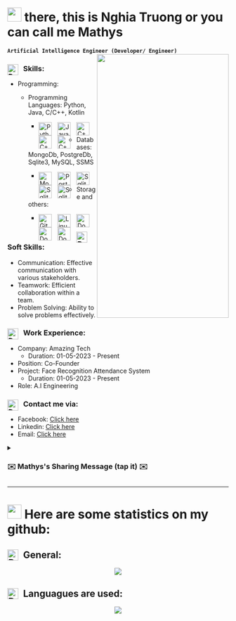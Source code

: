 
# <img src="https://github.com/blackcater/blackcater/raw/main/images/Hi.gif" height="32" /> there, this is Nghia Truong or you can call me Mathys
**`Artificial Intelligence Engineer (Developer/ Engineer)`**
<a href="#"><img align="right" src="https://i.pinimg.com/564x/b2/bc/92/b2bc925275d2d95df797a496116770d0.jpg" width="300 " height="600" /></a>

### <img align="left" alt="Python" width="25px" style="padding-right:8px;" src="https://github.com/ttnghia962/ttnghia962/assets/91373167/2298f695-d90d-4856-8c9f-8765c2be9226" /> Skills:
- Programming:
   - Programming Languages: Python, Java, C/C++, Kotlin
      - <img align="left" alt="Python" width="30px" style="padding-right:10px;" src="https://cdn.jsdelivr.net/gh/devicons/devicon/icons/python/python-original.svg" />          <img align="left" alt="Java" width="30px" style="padding-right:10px;" src="https://cdn.jsdelivr.net/gh/devicons/devicon/icons/java/java-original.svg" />          <img align="left" alt="C++" width="30px" style="padding-right:10px;" src="https://cdn.jsdelivr.net/gh/devicons/devicon/icons/c/c-original.svg" />          <img align="left" alt="C++" width="30px" style="padding-right:10px;" src="https://cdn.jsdelivr.net/gh/devicons/devicon/icons/cplusplus/cplusplus-original.svg" />         <img align="left" alt="C++" width="30px" style="padding-right:10px;" src="https://cdn.jsdelivr.net/gh/devicons/devicon/icons/kotlin/kotlin-original.svg" /> 
          
  - Databases: MongoDb, PostgreDb, Sqlite3, MySQL, SSMS
      -  <img align="left" alt="Mongo" width="30px" style="padding-right:10px;" src="https://cdn.jsdelivr.net/gh/devicons/devicon/icons/mongodb/mongodb-original-wordmark.svg"/>      <img align="left" alt="PostgreDb" width="30px" style="padding-right:10px;" src="https://cdn.jsdelivr.net/gh/devicons/devicon/icons/postgresql/postgresql-original-wordmark.svg" />         <img align="left" alt="Sqlite3" width="30px" style="padding-right:10px;" src="https://cdn.jsdelivr.net/gh/devicons/devicon/icons/sqlite/sqlite-original-wordmark.svg" />         <img align="left" alt="Sqlite3" width="30px" style="padding-right:10px;" src="https://cdn.jsdelivr.net/gh/devicons/devicon/icons/mysql/mysql-original-wordmark.svg" />                    <img align="left" alt="Sqlite3" width="30px" style="padding-right:10px;" src="https://cdn.jsdelivr.net/gh/devicons/devicon/icons/microsoftsqlserver/microsoftsqlserver-plain-wordmark.svg" />          
   - Storage and others:
      - <img align="left" alt="Git" width="30px" style="padding-right:10px;" src="https://cdn.jsdelivr.net/gh/devicons/devicon/icons/git/git-original.svg" />       <img align="left" alt="Linux" width="30px" style="padding-right:10px;" src="https://cdn.jsdelivr.net/gh/devicons/devicon/icons/linux/linux-original.svg" />      <img align="left" alt="Docker" width="30px" style="padding-right:10px;" src="https://cdn.jsdelivr.net/gh/devicons/devicon/icons/docker/docker-original.svg" />         <img align="left" alt="Docker" width="30px" style="padding-right:10px;" src="https://cdn.jsdelivr.net/gh/devicons/devicon/icons/azure/azure-original.svg" />         <img align="left" alt="Docker" width="30px" style="padding-right:10px;" src="https://cdn.jsdelivr.net/gh/devicons/devicon/icons/googlecloud/googlecloud-original.svg" />      

### <img align="left" alt="Docker" width="25px" style="padding-right:8px;" src="https://github.com/ttnghia962/ttnghia962/assets/91373167/d38e1b36-6826-47f0-861d-45d9b05261f4" />  Soft Skills:
- Communication: Effective communication with various stakeholders.
- Teamwork: Efficient collaboration within a team.
- Problem Solving: Ability to solve problems effectively.

### <img align="left" alt="Docker" width="25px" style="padding-right:8px;" src="https://github.com/ttnghia962/ttnghia962/assets/91373167/0e57b7f8-092c-4a69-b7b9-b4898b57e4e3" /> Work Experience:
- Company: Amazing Tech
   - Duration: 01-05-2023 - Present
- Position: Co-Founder
- Project: Face Recognition Attendance System
   - Duration: 01-05-2023 - Present
- Role: A.I Engineering

### <img align="left" alt="Docker" width="25px" style="padding-right:8px;" src="https://github.com/ttnghia962/ttnghia962/assets/91373167/b0f87792-e99e-4998-b712-bdc5ee352193" /> Contact me via:
- Facebook: [Click here](https://www.facebook.com/profile.php?id=100035161478542&mibextid=ZbWKwL)
- Linkedin: [Click here](www.linkedin.com/in/nghĩa-trương-trọng-34622b213)
- Email: [Click here](ttnghia962@gmail.com)


<details>
 <summary><h3> ✉️ Mathys's Sharing Message (tap it) ✉️</h3></summary>
   "I started with no idea about coding or programming, and it was a real struggle. After a few months of trying and practicing, it became more manageable. Everything will be easier if you 'get the ball rolling', so have fun with your coding journey 💪🏼💪🏼💪🏼."
</details>

---

# <img src="https://github.com/ttnghia962/ttnghia962/assets/91373167/9fb816bc-7a4e-422b-8913-de862b0a2eb3" height="32" /> Here are some statistics on my github: 

## <img align="left" alt="Docker" width="25px" style="padding-right:8px;" src="https://github.com/ttnghia962/ttnghia962/assets/91373167/266f8366-2698-4180-bf31-2b8f330e617f" /> General:
 <div align="center">
    <img src="https://github-readme-stats.vercel.app/api?username=ttnghia962&show_icons=true&theme=tokyonight" >

</div>

## <img align="left" alt="Docker" width="25px" style="padding-right:8px;" src="https://github.com/ttnghia962/ttnghia962/assets/91373167/2066f65d-6043-4d2c-9576-1eb0ca6ddb09" /> Languagues are used: 
<div align="center">
  <img src="https://github-readme-stats.vercel.app/api/top-langs/?username=ttnghia962&layout=donut&size=400x200&theme=dracula">
</div>





